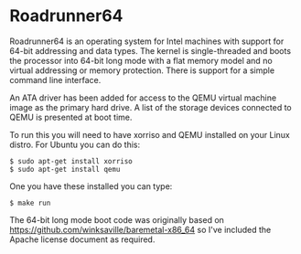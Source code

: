 # Roadrunner64

Roadrunner64 is an operating system for Intel machines with support for
64-bit addressing and data types.  The kernel is single-threaded and boots
the processor into 64-bit long mode with a flat memory model and no virtual
addressing or memory protection.  There is support for a simple command line
interface.

An ATA driver has been added for access to the QEMU virtual machine image
as the primary hard drive.  A list of the storage devices connected
to QEMU is presented at boot time.

To run this you will need to have xorriso and QEMU installed on your
Linux distro.  For Ubuntu you can do this:

```
$ sudo apt-get install xorriso
$ sudo apt-get install qemu
```

One you have these installed you can type:

```
$ make run
```

The 64-bit long mode boot code was originally based on
https://github.com/winksaville/baremetal-x86_64 so I've included the
Apache license document as required.

